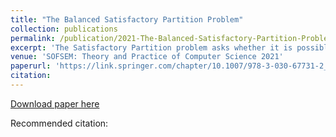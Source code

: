 ```yaml
---
title: "The Balanced Satisfactory Partition Problem"
collection: publications
permalink: /publication/2021-The-Balanced-Satisfactory-Partition-Problem
excerpt: 'The Satisfactory Partition problem asks whether it is possible to partition the vertex set of a given undirected graph into two parts such that each vertex has at least as many neighbours in its own part as in the other part. The Balanced Satisfactory Partition problem is a variant of the above problem where the two partite sets are required to have the same cardinality. Both problems are known to be NP-complete but its parameterized complexity remains open until now. We enhance our understanding of the problem from the viewpoint of parameterized complexity.'
venue: 'SOFSEM: Theory and Practice of Computer Science 2021'
paperurl: 'https://link.springer.com/chapter/10.1007/978-3-030-67731-2_23'
citation: 
---
```


[Download paper here](https://link.springer.com/chapter/10.1007/978-3-030-67731-2_23)

Recommended citation: 

